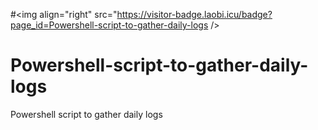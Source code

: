 #<img align="right" src="https://visitor-badge.laobi.icu/badge?page_id=Powershell-script-to-gather-daily-logs
/>
# Powershell-script-to-gather-daily-logs
Powershell script to gather daily logs
